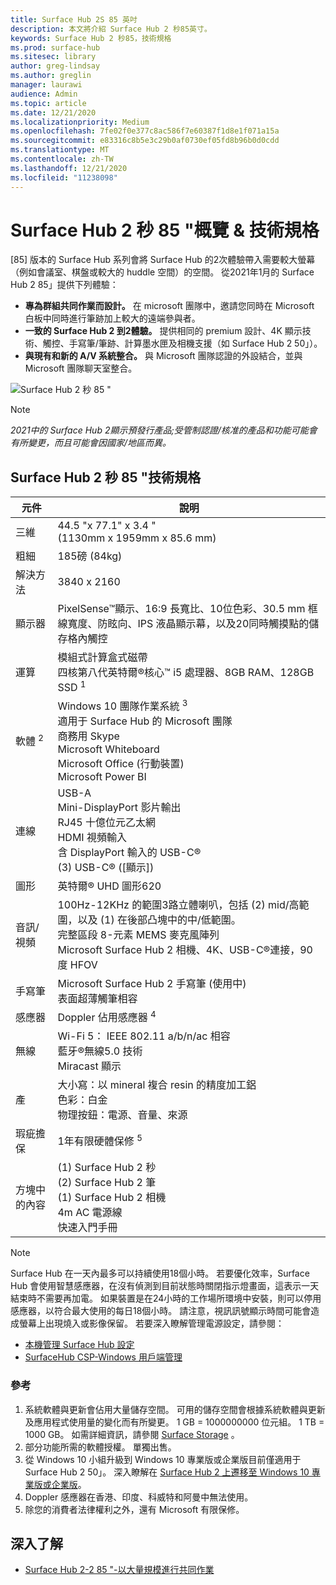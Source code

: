 ```yaml
---
title: Surface Hub 2S 85 英吋
description: 本文將介紹 Surface Hub 2 秒85英寸。
keywords: Surface Hub 2 秒85，技術規格
ms.prod: surface-hub
ms.sitesec: library
author: greg-lindsay
ms.author: greglin
manager: laurawi
audience: Admin
ms.topic: article
ms.date: 12/21/2020
ms.localizationpriority: Medium
ms.openlocfilehash: 7fe02f0e377c8ac586f7e60387f1d8e1f071a15a
ms.sourcegitcommit: e83316c8b5e3c29b0af0730ef05fd8b96b0d0cdd
ms.translationtype: MT
ms.contentlocale: zh-TW
ms.lasthandoff: 12/21/2020
ms.locfileid: "11238098"
---
```

# Surface Hub 2 秒 85 "概覽 & 技術規格

[85] 版本的 Surface Hub 系列會將 Surface Hub 的2次體驗帶入需要較大螢幕（例如會議室、棋盤或較大的 huddle 空間）的空間。 從2021年1月的 Surface Hub 2 85」提供下列體驗：

- **專為群組共同作業而設計。** 在 microsoft 團隊中，邀請您同時在 Microsoft 白板中同時進行筆跡加上較大的遠端參與者。
- **一致的 Surface Hub 2 到2體驗。** 提供相同的 premium 設計、4K 顯示技術、觸控、手寫筆/筆跡、計算墨水匣及相機支援（如 Surface Hub 2 50」）。
- **與現有和新的 A/V 系統整合。** 與 Microsoft 團隊認證的外設結合，並與 Microsoft 團隊聊天室整合。

![Surface Hub 2 秒 85 "](images/hub-2s-85.png)

> [!NOTE]
> *2021中的 Surface Hub 2顯示預發行產品;受管制認證/核准的產品和功能可能會有所變更，而且可能會因國家/地區而異。*

## Surface Hub 2 秒 85 "技術規格

| 元件    | 說明                                                                                                                                                                                                                                         |
| ----------------- | --------------------------------------------------------------------------------------------------------------------------------------------------------------------------------------------------------------------------------------------------------- |
| 三維        | 44.5 "x 77.1" x 3.4 "<br> (1130mm x 1959mm x 85.6 mm)                                                                                                                                                                                                         |
| 粗細            | 185磅 (84kg)                                                                                                                                                                                                                                             |
| 解決方法        | 3840 x 2160                                                                                                                                                                                                                                               |
| 顯示器           | PixelSense™顯示、16:9 長寬比、10位色彩、30.5 mm 框線寬度、防眩向、IPS 液晶顯示幕，以及20同時觸摸點的儲存格內觸控                                                                                                           |
| 運算           | 模組式計算盒式磁帶<br>四核第八代英特爾®核心™ i5 處理器、8GB RAM、128GB SSD <sup> 1</sup>                                                                                                                                                      |
| 軟體 <sup> 2</sup>         | Windows 10 團隊作業系統 <sup> 3</sup><br>適用于 Surface Hub 的 Microsoft 團隊<br>商務用 Skype<br>Microsoft Whiteboard<br>Microsoft Office (行動裝置) <br>Microsoft Power BI                                                                                                   |
| 連線       | USB-A<br>Mini-DisplayPort 影片輸出<br>RJ45 十億位元乙太網<br>HDMI 視頻輸入<br>含 DisplayPort 輸入的 USB-C®<br> (3) USB-C® ([顯示])                                                                                                            |
| 圖形          | 英特爾® UHD 圖形620                                                                                                                                                                                                                                   |
| 音訊/視頻       | 100Hz-12KHz 的範圍3路立體喇叭，包括 (2) mid/高範圍，以及 (1) 在後部凸塊中的中/低範圍。 <br>完整區段 8-元素 MEMS 麥克風陣列<br>Microsoft Surface Hub 2 相機、4K、USB-C®連接，90度 HFOV |
| 手寫筆               | Microsoft Surface Hub 2 手寫筆 (使用中) <br>表面超薄觸筆相容                                                                                                                                                                                       |
| 感應器           | Doppler 佔用感應器 <sup> 4</sup>                                                                                                                                                                                                                                 |
| 無線          | Wi-Fi 5： IEEE 802.11 a/b/n/ac 相容<br>藍牙®無線5.0 技術<br>Miracast 顯示                                                                                                                                                      |
| 產          | 大小寫：以 mineral 複合 resin 的精度加工鋁<br>色彩：白金<br>物理按鈕：電源、音量、來源                                                                                                                            |
| 瑕疵擔保         | 1年有限硬體保修 <sup> 5</sup>                                                                                                                                                                                                                          |
| 方塊中的內容 |  (1) Surface Hub 2 秒<br> (2) Surface Hub 2 筆<br> (1) Surface Hub 2 相機<br>4m AC 電源線<br>快速入門手冊                                                                                                                                         |

> [!NOTE]
> Surface Hub 在一天內最多可以持續使用18個小時。 若要優化效率，Surface Hub 會使用智慧感應器，在沒有偵測到目前狀態時關閉指示燈畫面，這表示一天結束時不需要再加電。 如果裝置是在24小時的工作場所環境中安裝，則可以停用感應器，以符合最大使用的每日18個小時。 請注意，視訊訊號顯示時間可能會造成螢幕上出現燒入或影像保留。 若要深入瞭解管理電源設定，請參閱：
>
> - [本機管理 Surface Hub 設定](local-management-surface-hub-settings.md)
> - [SurfaceHub CSP-Windows 用戶端管理](https://docs.microsoft.com/windows/client-management/mdm/surfacehub-csp)
### 參考

1. 系統軟體與更新會佔用大量儲存空間。 可用的儲存空間會根據系統軟體與更新及應用程式使用量的變化而有所變更。 1 GB = 1000000000 位元組。 1 TB = 1000 GB。 如需詳細資訊，請參閱 [Surface Storage](https://www.surface.com/storage) 。
2. 部分功能所需的軟體授權。 單獨出售。
3. 從 Windows 10 小組升級到 Windows 10 專業版或企業版目前僅適用于 Surface Hub 2 50」。 深入瞭解在 [Surface Hub 2 上遷移至 Windows 10 專業版或企業版](https://docs.microsoft.com/surface-hub/surface-hub-2s-migrate-os)。
4. Doppler 感應器在香港、印度、科威特和阿曼中無法使用。
5. 除您的消費者法律權利之外，還有 Microsoft 有限保修。 

## 深入了解

- [Surface Hub 2-2 85 "-以大量規模進行共同作業](https://techcommunity.microsoft.com/t5/surface-it-pro-blog/surface-hub-2s-85-quot-collaboration-at-a-massive-scale/ba-p/1669717)
